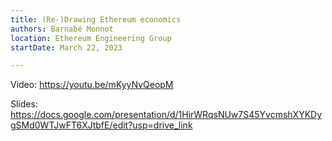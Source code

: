 ```yaml
---
title: (Re-)Drawing Ethereum economics
authors: Barnabé Monnot
location: Ethereum Engineering Group
startDate: March 22, 2023

---
```


Video: <https://youtu.be/mKyyNvQeopM>

Slides: <https://docs.google.com/presentation/d/1HirWRqsNUw7S45YvcmshXYKDygSMd0WTJwFT6XJtbfE/edit?usp=drive_link>